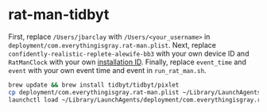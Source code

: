 # rat-man-tidbyt

First, replace `/Users/jbarclay` with `/Users/<your_username>` in `deployment/com.everythingisgray.rat-man.plist`. Next, replace `confidently-realistic-replete-alewife-bb3` with your own device ID and `RatManClock` with your own [installation ID](https://github.com/tidbyt/pixlet#push-as-an-installation). Finally, replace `event_time` and `event` with your own event time and event in `run_rat_man.sh`.

```sh
brew update && brew install tidbyt/tidbyt/pixlet
cp deployment/com.everythingisgray.rat-man.plist ~/Library/LaunchAgents/
launchctl load ~/Library/LaunchAgents/deployment/com.everythingisgray.rat-man.plist
```
